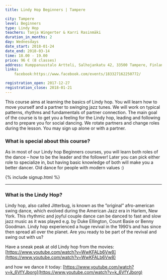 ```yaml
---
title: Lindy Hop Beginners | Tampere

city: Tampere
level: Beginners
type: Lindy Hop
teachers: Tanja Wingerter & Karri Rasinmäki
duration_in_months: 2
day: Wednesdays
date_start: 2018-01-24
date_end: 2018-03-14
time: 18.00 - 19.00
price: 96 € (8 classes)
address: Kumppanuustalo Artteli, Salhojankatu 42, 33500 Tampere, Finland
links:
    facebook:https://www.facebook.com/events/183327162250772/

registration_open: 2017-12-27
registration_close: 2018-01-21
---
```


This course aims at learning the basics of Lindy hop. You will learn how to move yourself and a partner to swinging jazz tunes. We will work on typical patterns, rhythms and fundamentals of partner connection. The main goal of the course is to get you a feeling for the Lindy hop, leading and following and to prepare you for social dancing. We rotate partners and change roles during the lesson. You may sign up alone or with a partner.

### What is special about this course?

As in most of our Lindy hop Beginners courses, you will learn both roles of the dance – how to be the leader and the follower! Later you can pick either role to specialize in, but having basic knowledge of both will make you a better dancer. Old dance for people with modern values :)

{% include signup.html %}

---

### What is the Lindy Hop?

Lindy hop, also called Jitterbug, is known as the ”original” afro-american swing dance, which evolved during the American Jazz era in Harlem, New York. This rhythmic and joyful couple dance can be danced to fast and slow jazz music as it was played e.g. by Duke Ellington, Count Basie or Benny Goodman. Lindy hop experienced a huge revival in the 1990’s and has since then spread all over the planet. Are you ready to be part of the revival and swing out with us?

Have a sneak peak at old Lindy hop from the movies: 
[https://www.youtube.com/watch?v=WwKFALb6Vw8](https://www.youtube.com/watch?v=WwKFALb6Vw8)

and how we dance it today:
[https://www.youtube.com/watch?v=k_6VfYJborg](https://www.youtube.com/watch?v=k_6VfYJborg)
